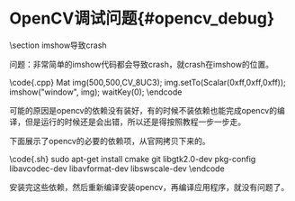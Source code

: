 OpenCV调试问题{#opencv_debug}
==========================

\section imshow导致crash

问题：非常简单的imshow代码都会导致crash，就crash在imshow的位置。

\code{.cpp}
Mat img(500,500,CV_8UC3);
img.setTo(Scalar(0xff,0xff,0xff));
imshow("window", img);
waitKey(0);
\endcode

可能的原因是opencv的依赖没有装好，有的时候不装依赖也能完成opencv的编译，但是运行的时候还是会出错，所以还是得按照教程一步一步走。

下面展示了opencv的必要的依赖项，从官网拷贝下来的。

\code{.sh}
sudo apt-get install cmake git libgtk2.0-dev pkg-config libavcodec-dev libavformat-dev libswscale-dev
\endcode

安装完这些依赖，然后重新编译安装opencv，再编译应用程序，就没有问题了。
